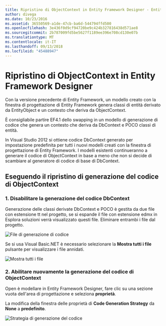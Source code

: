 ```yaml
---
title: Ripristino di ObjectContext in Entity Framework Designer - Entity Framework 6
author: divega
ms.date: 10/23/2016
ms.assetid: 36550569-a1de-47cb-ba6d-544794ffd500
ms.openlocfilehash: 3e436f0d9cf94720be9c424b327816438d571ae8
ms.sourcegitcommit: 2b787009fd5be5627f1189ee396e708cd130e07b
ms.translationtype: MT
ms.contentlocale: it-IT
ms.lasthandoff: 09/13/2018
ms.locfileid: "45488947"
---
```

# <a name="reverting-to-objectcontext-in-entity-framework-designer"></a>Ripristino di ObjectContext in Entity Framework Designer
Con la versione precedente di Entity Framework, un modello creato con la finestra di progettazione di Entity Framework genera classi di entità derivato da EntityObject e un contesto che deriva da ObjectContext.

È consigliabile partire EF4.1 dello swapping in un modello di generazione di codice che genera un contesto che deriva da DbContext e POCO classi di entità.

In Visual Studio 2012 si ottiene codice DbContext generato per impostazione predefinita per tutti i nuovi modelli creati con la finestra di progettazione di Entity Framework. I modelli esistenti continueranno a generare il codice di ObjectContext in base a meno che non si decide di scambiare al generatore di codice di base di DbContext.

## <a name="reverting-back-to-objectcontext-code-generation"></a>Eseguendo il ripristino di generazione del codice di ObjectContext

### <a name="1-disable-dbcontext-code-generation"></a>1. Disabilitare la generazione del codice DbContext

Generazione delle classi derivate DbContext e POCO è gestita da due file con estensione tt nel progetto, se si espande il file con estensione edmx in Esplora soluzioni verrà visualizzato questi file. Eliminare entrambi i file dal progetto.

![File di generazione di codice](~/ef6/media/codegenfiles.png)

Se si usa Visual Basic.NET è necessario selezionare la **Mostra tutti i file** pulsante per visualizzare i file annidati.

![Mostra tutti i file](~/ef6/media/showallfiles.png)

### <a name="2-re-enable-objectcontext-code-generation"></a>2. Abilitare nuovamente la generazione del codice di ObjectContext

Open è modellare in Entity Framework Designer, fare clic su una sezione vuota dell'area di progettazione e seleziona **proprietà**.

La modifica della finestra delle proprietà di **Code Generation Strategy** da **None** a **predefinito**.

![Strategia di generazione del codice](~/ef6/media/codegenstrategy.png)
